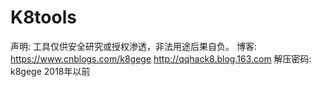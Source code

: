# K8tools

声明: 工具仅供安全研究或授权渗透，非法用途后果自负。
博客: https://www.cnblogs.com/k8gege http://qqhack8.blog.163.com
解压密码: k8gege  2018年以前
